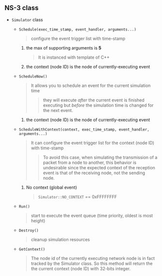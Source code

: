 NS-3 class
---

+ `Simulator` class
    - `Schedule(exec_time_stamp, event_handler, arguments...)`
        > configure the event trigger list with time-stamp

        1. the max of supporting arguments is **5**
            > It is instanced with template of C++

        1. the context (node ID) is the node of currently-executing event

    - `ScheduleNow()`
        > It allows you to schedule an event for the current simulation time
        >> they will execute _after_ the current event is finished executing
        but _before_ the simulation time is changed for the next event.

        1. the context (node ID) is the node of currently-executing event

    - `ScheduleWithContext(context, exec_time_stamp, event_handler, arguments...)`
        > It can configure the event trigger list for the context (node ID) with time-stamp
        >> To avoid this case, when simulating the transmission of a packet from a node to another,
        this behavior is undesirable since the expected context of the reception event is that of the receiving node, not the sending node.

        1. No context (global event)
            > `Simulator::NO_CONTEXT` == 0xFFFFFFFF


    - `Run()`
        > start to execute the event queue (time priority, oldest is most height)

    - `Destroy()`
        > cleanup simulation resources

    - `GetContext()`
        > The node id of the currently executing network node is in fact tracked by the Simulator class.
        So this method will return the the current context (node ID) with 32-bits integer.

